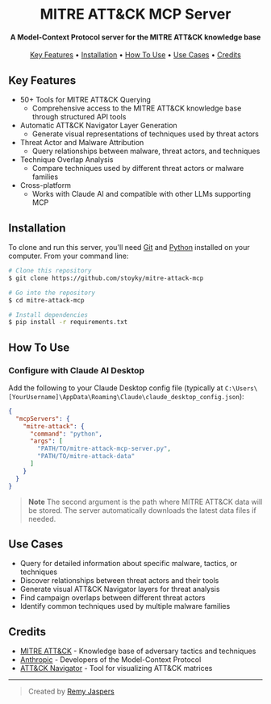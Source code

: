 <h1 align="center">
  <br>
  MITRE ATT&CK MCP Server
  <br>
</h1>

<h4 align="center">A Model-Context Protocol server for the MITRE ATT&CK knowledge base</h4>

<p align="center">
  <a href="#key-features">Key Features</a> •
  <a href="#installation">Installation</a> •
  <a href="#how-to-use">How To Use</a> •
  <a href="#use-cases">Use Cases</a> •
  <a href="#credits">Credits</a>
</p>

## Key Features

* 50+ Tools for MITRE ATT&CK Querying
  - Comprehensive access to the MITRE ATT&CK knowledge base through structured API tools
* Automatic ATT&CK Navigator Layer Generation
  - Generate visual representations of techniques used by threat actors
* Threat Actor and Malware Attribution
  - Query relationships between malware, threat actors, and techniques
* Technique Overlap Analysis
  - Compare techniques used by different threat actors or malware families
* Cross-platform
  - Works with Claude AI and compatible with other LLMs supporting MCP

## Installation

To clone and run this server, you'll need [Git](https://git-scm.com) and [Python](https://www.python.org/) installed on your computer. From your command line:

```bash
# Clone this repository
$ git clone https://github.com/stoyky/mitre-attack-mcp

# Go into the repository
$ cd mitre-attack-mcp

# Install dependencies
$ pip install -r requirements.txt
```

## How To Use

### Configure with Claude AI Desktop

Add the following to your Claude Desktop config file (typically at `C:\Users\[YourUsername]\AppData\Roaming\Claude\claude_desktop_config.json`):

```json
{
  "mcpServers": {
    "mitre-attack": {
      "command": "python",
      "args": [
        "PATH/TO/mitre-attack-mcp-server.py",
        "PATH/TO/mitre-attack-data"
      ]
    }
  }
}
```

> **Note**
> The second argument is the path where MITRE ATT&CK data will be stored. The server automatically downloads the latest data files if needed.

## Use Cases

* Query for detailed information about specific malware, tactics, or techniques
* Discover relationships between threat actors and their tools
* Generate visual ATT&CK Navigator layers for threat analysis
* Find campaign overlaps between different threat actors
* Identify common techniques used by multiple malware families

## Credits

- [MITRE ATT&CK](https://attack.mitre.org/) - Knowledge base of adversary tactics and techniques
- [Anthropic](https://www.anthropic.com/) - Developers of the Model-Context Protocol
- [ATT&CK Navigator](https://github.com/mitre-attack/attack-navigator) - Tool for visualizing ATT&CK matrices

---

> Created by [Remy Jaspers](https://github.com/stoyky)